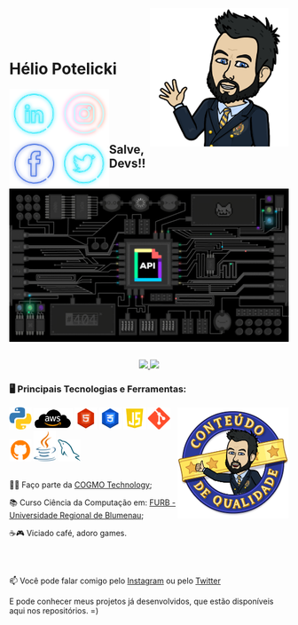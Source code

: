 <img align="right" width="250px" style="margin-top:-20px" src="images\bitmoji\Salve.PNG">

</br>
</br>

<div dsplay="inline-block">
 
 <h1 align="left">Hélio Potelicki</h1>

  <a href="https://www.linkedin.com/in/h%C3%A9lio-potelicki">
    <img align="left" width="90px" src="images\socials\Linkedin.png" alt="linkedin" style="vertical-align:top;">
  </a>

 <a href="https://www.instagram.com/helio_potelicky/">
    <img align="left" width="90px" src="images\socials\Instagram.png" alt="instagram" style="vertical-align:top;">
  </a> 

  <a href="https://www.facebook.com/SirPotelicky">
    <img align="left" width="90px" src="images\socials\Facebook.png" alt="facebook" style="vertical-align:top;">
  </a>

  <a href="https://twitter.com/helio_potelicky">
    <img align="left" width="90px" src="images\socials\Twitter.png" alt="twitter" style="vertical-align:top;">
  </a>

</div>

</br>
</br>
</br>
</br>

## Salve, Devs!!

<p align="center">
  <img src="images\tecs\dev-background.gif" width="700">
</p>

##
<p align="center">
<a href="https://github.com/HELIOPOTELICKI">
  <img height="180em" src="https://github-readme-stats.vercel.app/api?username=HELIOPOTELICKI&theme=highcontrast&show_icons=true&include_all_commits=true&count_private=true&border_radius=20"/>
  <img height="180em" src="https://github-readme-stats.vercel.app/api/top-langs/?username=HELIOPOTELICKI&theme=highcontrast&show_icons=true&count_private=true&layout=compact&border_radius=20&hide=html"/>
</a>

</p>

### 🖥️ Principais Tecnologias e Ferramentas: 
<img width="200px" align="right" src="images\bitmoji\Qualidade.png">
<code><img width="40px" src="images\tecs\python.png" title = "Python 3"/></code>
<code><img width="70px" src="images\tecs\aws.png" title = "AWS"/></code>
<code><img width="40px" src="images\tecs\html5.png" title = "HTML 5"/></code>
<code><img width="40px" src="images\tecs\css3.png" title = "CSS 3"/></code>
<code><img width="40px" src="images\tecs\javascript.png" title = "JAVASCRIPT"/></code>
<code><img width="40px" src="images\tecs\gitBash.png" title = "GIT BASH"/></code>
<code><img width="40px" src="images\tecs\github.png" title = "GITHUB"/></code>
<code><img width="40px" src="images\tecs\java.png" title = "JAVA"/></code>
<code><img width="40px" src="images\tecs\mysql.png" title = "MYSQL"/></code>

</br>
</br>

<div display="inline-block">
 <p align="left">👨‍💻 Faço parte da <a href="http://cogmo.com.br/">COGMO Technology</a>;</p>
 <p align="left">📚 Curso Ciência da Computação em: <a href="https://www.furb.br/web/10/portugues">FURB - Universidade Regional de Blumenau</a>;</p>
 <p align="left">☕🎮 Viciado café, adoro games.</p>
</div>

</br>
</br>

<div display="inline-block">
  <p align="left">📫 Você pode falar comigo pelo <a href="https://www.instagram.com/helio_potelicky/">Instagram</a> ou pelo <a href="https://twitter.com/helio_potelicky">Twitter</a></p>
  <p align="left">E pode conhecer meus projetos já desenvolvidos, que estão disponíveis aqui nos repositórios. =)</p>
</div>